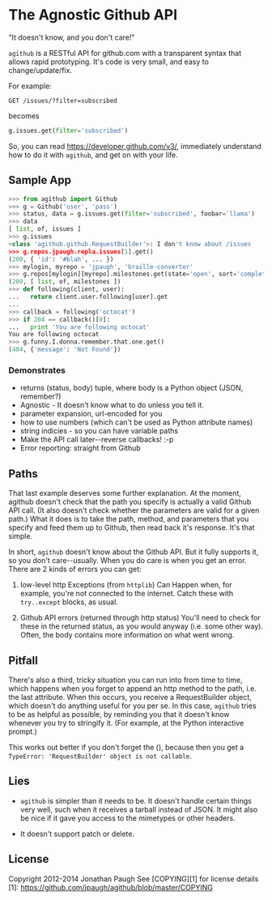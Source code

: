 # The Agnostic Github API
"It doesn't know, and you don't care!"

`agithub` is a RESTful API for github.com with a transparent syntax that
allows rapid prototyping. It's code is very small, and easy to
change/update/fix.

For example:

```http
GET /issues/?filter=subscribed
```

becomes

```python
g.issues.get(filter='subscribed')
```

So, you can read https://developer.github.com/v3/, immediately
understand how to do it with `agithub`, and get on with your life.


## Sample App
```python
>>> from agithub import Github
>>> g = Github('user', 'pass')
>>> status, data = g.issues.get(filter='subscribed', foobar='llama')
>>> data
[ list, of, issues ]
>>> g.issues
<class 'agithub.github.RequestBuilder'>: I don't know about /issues
>>> g.repos.jpaugh.repla.issues[1].get()
(200, { 'id': '#blah', ... })
>>> mylogin, myrepo = 'jpaugh', 'braille-converter'
>>> g.repos[mylogin][myrepo].milestones.get(state='open', sort='completeness')
(200, [ list, of, milestones ])
>>> def following(client, user):
...   return client.user.following[user].get
...
>>> callback = following('octocat')
>>> if 204 == callback()[0]:
...   print 'You are following octocat'
You are following octocat
>>> g.funny.I.donna.remember.that.one.get()
(404, {'message': 'Not Found'})
```

### Demonstrates
- returns (status, body) tuple, where body is a Python object (JSON,
  remember?)
- Agnostic - It doesn't know what to do unless you tell it.
- parameter expansion, url-encoded for you
- how to use numbers (which can't be used as Python attribute names)
- string indicies - so you can have variable paths
- Make the API call later--reverse callbacks! :-p
- Error reporting: straight from Github

## Paths
That last example deserves some further explanation. At the moment,
agithub doesn't check that the path you specify is actually a valid
Github API call. (It also doesn't check whether the parameters are valid
for a given path.) What it does is to take the path, method, and
parameters that you specify and feed them up to Github, then read back
it's response. It's that simple.

In short, `agithub` doesn't know about the Github API. But it fully
supports it, so you don't care--usually. When you do care is when you
get an error. There are 2 kinds of errors you can get:

1. low-level http Exceptions (from `httplib`) Can Happen when, for example,
   you're not connected to the internet.  Catch these with `try..except`
blocks, as usual.

2. Github API errors (returned through http status) You'll need to check for
   these in the returned status, as you would anyway (i.e. some other way).
Often, the body contains more information on what went wrong.

## Pitfall

There's also a third, tricky situation you can run into from time to
time, which happens when you forget to append an http method to the
path, i.e. the last attribute. When this occurs, you receive a
RequestBuilder object, which doesn't do anything useful for you per se.
In this case, `agithub` tries to be as helpful as possible, by reminding
you that it doesn't know whenever you try to stringify it. (For example,
at the Python interactive prompt.)

This works out better if you don't forget the (), because then you get a
`TypeError: 'RequestBuilder' object is not callable`.

## Lies
- `agithub` is simpler than it needs to be. It doesn't handle certain
things very well, such when it receives a tarball instead of JSON. It
might also be nice if it gave you access to the mimetypes or other
headers.

- It doesn't support patch or delete.

## License
Copyright 2012-2014 Jonathan Paugh
See [COPYING][1] for license details
[1]: https://github.com/jpaugh/agithub/blob/master/COPYING
